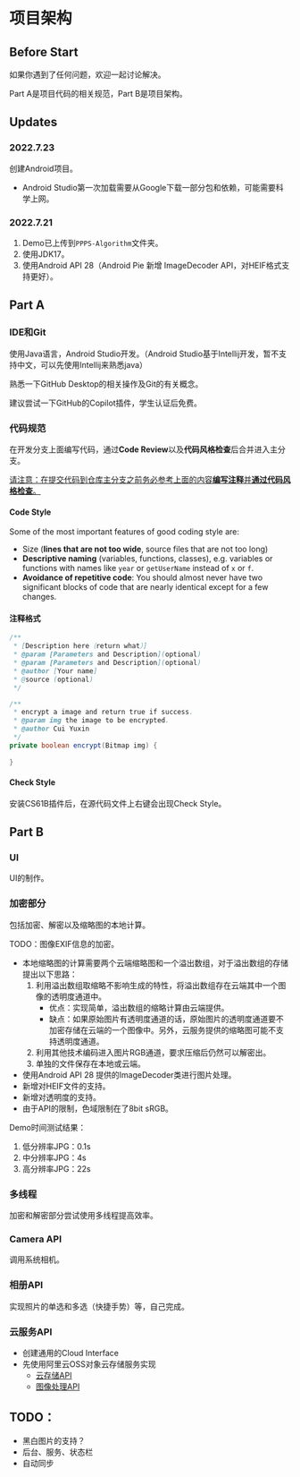 #  项目架构

## Before Start

如果你遇到了任何问题，欢迎一起讨论解决。

Part A是项目代码的相关规范，Part B是项目架构。

## Updates

### 2022.7.23

创建Android项目。

- Android Studio第一次加载需要从Google下载一部分包和依赖，可能需要科学上网。

### 2022.7.21

1. Demo已上传到`PPPS-Algorithm`文件夹。
2. 使用JDK17。
3. 使用Android API 28（Android Pie 新增 ImageDecoder API，对HEIF格式支持更好）。

## Part A

### IDE和Git

使用Java语言，Android Studio开发。（Android Studio基于Intellij开发，暂不支持中文，可以先使用Intellij来熟悉java）

熟悉一下GitHub Desktop的相关操作及Git的有关概念。

建议尝试一下GitHub的Copilot插件，学生认证后免费。

### 代码规范

在开发分支上面编写代码，通过**Code Review**以及**代码风格检查**后合并进入主分支。

<u>请注意：在提交代码到仓库主分支之前务必参考上面的内容**编写注释**并**通过代码风格检查**。</u>

#### Code Style

Some of the most important features of good coding style are:

- Size (**lines that are not too wide**, source files that are not too long)
- **Descriptive naming** (variables, functions, classes), e.g. variables or functions with names like `year` or `getUserName` instead of `x` or `f`.
- **Avoidance of repetitive code**: You should almost never have two significant blocks of code that are nearly identical except for a few changes.

#### 注释格式

```java
/** 
 * [Description here（return what）]
 * @param [Parameters and Description](optional)
 * @param [Parameters and Description](optional)
 * @author [Your name]
 * @source (optional)
 */

/**
 * encrypt a image and return true if success.
 * @param img the image to be encrypted.
 * @author Cui Yuxin
 */
private boolean encrypt(Bitmap img) {
        
}
```

#### Check Style

安装CS61B插件后，在源代码文件上右键会出现Check Style。

## Part B

### UI

UI的制作。

### 加密部分

包括加密、解密以及缩略图的本地计算。

TODO：图像EXIF信息的加密。

- 本地缩略图的计算需要两个云端缩略图和一个溢出数组，对于溢出数组的存储提出以下思路：
  1. 利用溢出数组取缩略不影响生成的特性，将溢出数组存在云端其中一个图像的透明度通道中。
     - 优点：实现简单，溢出数组的缩略计算由云端提供。
     - 缺点：如果原始图片有透明度通道的话，原始图片的透明度通道要不加密存储在云端的一个图像中。另外，云服务提供的缩略图可能不支持透明度通道。
  2. 利用其他技术编码进入图片RGB通道，要求压缩后仍然可以解密出。
  3. 单独的文件保存在本地或云端。
- 使用Android API 28 提供的ImageDecoder类进行图片处理。
- 新增对HEIF文件的支持。
- 新增对透明度的支持。
- 由于API的限制，色域限制在了8bit sRGB。

Demo时间测试结果：

1. 低分辨率JPG：0.1s
2. 中分辨率JPG：4s
3. 高分辨率JPG：22s

### 多线程

加密和解密部分尝试使用多线程提高效率。

### Camera API

调用系统相机。

### 相册API

实现照片的单选和多选（快捷手势）等，自己完成。

### 云服务API

- 创建通用的Cloud Interface
- 先使用阿里云OSS对象云存储服务实现
  - [云存储API](https://help.aliyun.com/document_detail/31947.html)
  - [图像处理API](https://help.aliyun.com/document_detail/101260.html)

## TODO：

- 黑白图片的支持？
- 后台、服务、状态栏
- 自动同步
